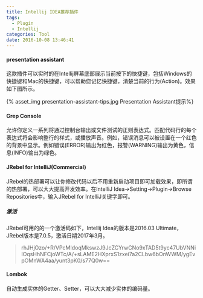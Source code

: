 ```yaml
---
title: Intellij IDEA推荐插件
tags:
  - Plugin
  - Intellij
categories: Tool
date: 2016-10-08 13:46:41
---
```



#### presentation assistant

这款插件可以实时的在Intellij屏幕底部展示当前按下的快捷键，包括Windows的快捷键和Mac的快捷键，可以帮助您记忆快捷键，清楚当前的行为(Action)。效果如下图所示。

<!-- more -->

{% asset_img presentation-assistant-tips.jpg Presentation Assistant提示%}

#### Grep Console

允许你定义一系列将通过控制台输出或文件测试的正则表达式。匹配代码行的每个表达式将会影响整行的样式，或播放声音。例如，错误消息可以被设置在一个红色的背景中显示。例如错误(ERROR)输出为红色，报警(WARNING)输出为黄色，信息(INFO)输出为绿色。

#### JRebel for IntelliJ(Commercial)

JRebel的热部署可以让你修改代码以后不用重新启动项目即可加载效果，即所谓的热部署，可以大大提高开发效率。在IntelliJ Idea->Setting->Plugin->Browse Repositories中，输入JRebel for IntelliJ关键字即可。

##### 激活

JRebel可用的的一个激活码如下，Intellij Idea的版本是2016.03 Ultimate，JRebel版本是7.0.5，激活日期2017年3月。

> rhJHjOzo/+R/VPcMIdoqMkswzJ9JcZCYrwCNo9xTAD5t9yc47UbVNNiIOqsHhNFCjoWTc/A/+sLAME2HXprxS1zxei7a2CLbw6bOnWWM/ygEvpOMnWA4aa/yunt3pK0/s77Q0w==

#### Lombok

自动生成实体的Getter、Setter，可以大大减少实体的编码量。
